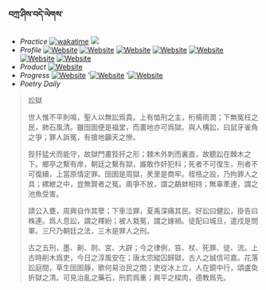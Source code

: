 ### བཀྲ་ཤིས་བདེ་ལེགས་ 
- _Practice_	[![wakatime](https://wakatime.com/badge/user/5043ee4a-e361-4607-9d47-d557f2005d05.svg)](https://wakatime.com/dashboard)	<a href="https://wakatime.com/@5043ee4a-e361-4607-9d47-d557f2005d05"><img src="https://wakatime.com/share/@IvanAXu/06501b1d-f434-4f2a-9524-dc2196223971.png" /></a> 
- _Profile_	[![Website](https://img.shields.io/website?label=&up_color=orange&up_message=Tianchi&url=https%3A%2F%2Fshields.io)](https://tianchi.aliyun.com/home/science/scienceDetail?userId=1095279182618)	[![Website](https://img.shields.io/website?label=&up_color=violet&up_message=AIstudio&url=https%3A%2F%2Fshields.io)](https://aistudio.baidu.com/aistudio/personalcenter/thirdview/979775)	[![Website](https://img.shields.io/website?label=&up_color=blue&up_message=Kaggle&url=https%3A%2F%2Fshields.io)](https://www.kaggle.com/ivanxu/)	[![Website](https://img.shields.io/website?label=&up_color=gay&up_message=Yuque&url=https%3A%2F%2Fshields.io)](https://www.yuque.com/ivanaxu)	[![Website](https://img.shields.io/website?label=&up_color=brown&up_message=Leetcode&url=https%3A%2F%2Fshields.io)](https://leetcode.cn/u/ivanaxu)	[![Website](https://img.shields.io/website?label=&up_color=red&up_message=Gitee&url=https%3A%2F%2Fshields.io)](https://gitee.com/IvanaXu)	[![Website](https://img.shields.io/website?label=&up_color=yellow&up_message=Monkeytype&url=https%3A%2F%2Fshields.io)](https://monkeytype.com/profile/IvanaXu) 
- _Product_	[![Website](https://img.shields.io/website?label=alpha&up_color=blue&up_message=EDA&url=https%3A%2F%2Fshields.io)](http://eda.tangjt.cn/) 
- _Progress_	[![Website](https://img.shields.io/website?label=&up_color=black&up_message=APTOS2021&url=https%3A%2F%2Fshields.io)](https://github.com/IvanaXu/APTOS2021/)	'[![Website](https://img.shields.io/website?label=&up_color=black&up_message=EDA&url=https%3A%2F%2Fshields.io)](https://github.com/IvanaXu/EDA/)	'[![Website](https://img.shields.io/website?label=&up_color=black&up_message=AICAS2024&url=https%3A%2F%2Fshields.io)](https://github.com/IvanaXu/AICAS2024/) 
- _Poetry Daily_ 


> 訟獄
> 
> 世人惟不平則鳴，聖人以無訟爲貴。上有恤刑之主，桁楊雨潤；下無冤枉之民，肺石風清。雖囹圄便是福堂，而畫地亦可爲獄。與人構訟，曰鼠牙雀角之爭；罪人訴冤，有搶地籲天之慘。
> 
> 狴犴猛犬而能守，故獄門畫狴犴之形；棘木外刺而裏直，故聽訟在棘木之下。鄉亭之繫有岸，朝廷之繫有獄，誰敢作奸犯科；死者不可復生，刑者不可復續，上當原情定罪。囹圄是周獄，羑里是商牢。桎梏之設，乃拘罪人之具；縲紲之中，豈無賢者之冤。兩爭不放，謂之鷸蚌相持；無辜牽連，謂之池魚受害。
> 
> 請公入甕，周興自作其孽；下車泣罪，夏禹深痛其民。好訟曰健訟，掛告曰株連。爲人息訟，謂之釋紛；被人栽冤，謂之嫁禍。徒配曰城旦，遣戍是問軍。三尺乃朝廷之法，三木是罪人之刑。
> 
> 古之五刑，墨、劓、剕、宮、大辟；今之律例，笞、杖、死罪、徒、流。上古時削木爲吏，今日之淳風安在；唐太宗縱囚歸獄，古人之誠信可嘉。花落訟庭間，草生囹圄靜，歌何易治民之間；吏從冰上立，人在鏡中行，頌盧奐折獄之清。可見治亂之藥石，刑罰爲重；興平之樑肉，德教爲先。
>
